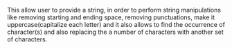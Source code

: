   This allow user to provide a string, in order  to perform string manipulations like removing starting and ending space,
  removing punctuations, make it uppercase(capitalize each letter) and it also allows to find the occurrence of character(s) and
  also replacing the a number of characters with another set of characters.
